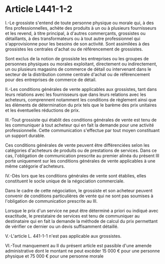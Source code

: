 # Article L441-1-2

I.-Le grossiste s'entend de toute personne physique ou morale qui, à des fins professionnelles, achète des produits à un ou à plusieurs fournisseurs et les revend, à titre principal, à d'autres commerçants, grossistes ou détaillants, à des transformateurs ou à tout autre professionnel qui s'approvisionne pour les besoins de son activité. Sont assimilées à des grossistes les centrales d'achat ou de référencement de grossistes.

Sont exclus de la notion de grossiste les entreprises ou les groupes de personnes physiques ou morales exploitant, directement ou indirectement, un ou plusieurs magasins de commerce de détail ou intervenant dans le secteur de la distribution comme centrale d'achat ou de référencement pour des entreprises de commerce de détail.

II.-Les conditions générales de vente applicables aux grossistes, tant dans leurs relations avec les fournisseurs que dans leurs relations avec les acheteurs, comprennent notamment les conditions de règlement ainsi que les éléments de détermination du prix tels que le barème des prix unitaires et les éventuelles réductions de prix.

III.-Tout grossiste qui établit des conditions générales de vente est tenu de les communiquer à tout acheteur qui en fait la demande pour une activité professionnelle. Cette communication s'effectue par tout moyen constituant un support durable.

Ces conditions générales de vente peuvent être différenciées selon les catégories d'acheteurs de produits ou de prestations de services. Dans ce cas, l'obligation de communication prescrite au premier alinéa du présent III porte uniquement sur les conditions générales de vente applicables à une même catégorie d'acheteurs.

IV.-Dès lors que les conditions générales de vente sont établies, elles constituent le socle unique de la négociation commerciale.

Dans le cadre de cette négociation, le grossiste et son acheteur peuvent convenir de conditions particulières de vente qui ne sont pas soumises à l'obligation de communication prescrite au III.

Lorsque le prix d'un service ne peut être déterminé a priori ou indiqué avec exactitude, le prestataire de services est tenu de communiquer au destinataire qui en fait la demande la méthode de calcul du prix permettant de vérifier ce dernier ou un devis suffisamment détaillé.

V.-L'article L. 441-1-1 n'est pas applicable aux grossistes.

VI.-Tout manquement au II du présent article est passible d'une amende administrative dont le montant ne peut excéder 15 000 € pour une personne physique et 75 000 € pour une personne morale
